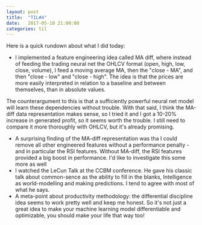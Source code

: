 ```yaml
---
layout: post
title:  "TIL#4"
date:   2017-05-10 21:00:00
categories: til
---
```


Here is a quick rundown about what I did today:
 - I implemented a feature engineering idea called MA diff, where instead of feeding the trading
 neural net the OHLCV format (open, high, low, close, volume), I feed a moving average MA, then
 the "close - MA", and then "close - low" and "close - high". The idea is that the prices are
 more easily interpreted in relation to a baseline and between themselves, than in absolute values.
 
 The counterargument to this is that a sufficiently powerful neural net model will learn these
 dependencies without trouble. With that said, I think the MA-diff data representation makes
 sense, so I tried it and I got a 10-20% increase in generated profit, so it seems worth the
 trouble. I still need to compare it more thoroughly with OHLCV, but it's already promising.
 - A surprising finding of the MA-diff representation was tha I could remove all other
 engineered features without a performance penalty - and in particular the RSI features.
 Without MA-diff, the RSI features provided a big boost in performance. I'd like to investigate
 this some more as well
 - I watched the LeCun Talk at the CCBM conference. He gave his classic talk about common-sence
 as the ability to fill in the blanks, Intelligence as world-modelling and making predictions.
 I tend to agree with most of what he says.
 - A meta-point about productivity methodology: the differential discipline idea seems to work
 pretty well and keep me honest. So it's not just a great idea to make your machine learning
 model differentiable and optimizable, you should make your life that way too!   